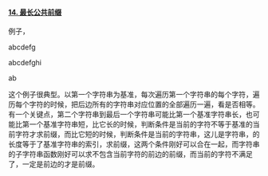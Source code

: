 #### [14. 最长公共前缀](https://leetcode.cn/problems/longest-common-prefix/)

例子，

abcdefg

abcdefghi

ab

这个例子很典型。以第一个字符串为基准，每次遍历第一个字符串的每个字符，遍历每个字符的时候，把后边所有的字符串对应位置的全部遍历一遍，看是否相等。有一个关键点，第二个字符串到最后一个字符串可能比第一个基准字符串长，也可能比第一个基准字符串短，比它长的时候，判断条件是当前的字符不等于基准的当前字符才求前缀，而比它短的时候，判断条件是当前的字符串，这儿是字符串，的长度等于了基准字符串的索引，求前缀，这两个条件刚好可以合在一起，而字符串的子字符串函数刚好可以求不包含当前字符的前边的前缀，而当前的字符不满足了，一定是前边的才是前缀。